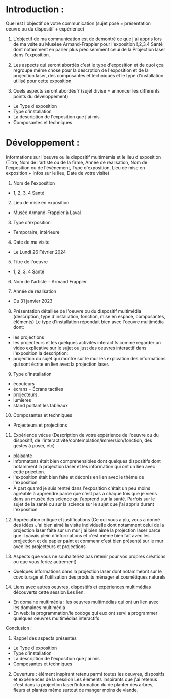 # Introduction :
 Quel est l'objectif de votre communication (sujet posé = présentation oeuvre ou du dispositif + expérience)

1. L'objectif de ma communication est de demontré ce que j'ai appris lors de ma vsite au Muséee Armand-Frappier pour l'exposition !,2,3,4 Santé dont notamment en parler plus précisemment celui de la Projection laser dans l'exposition.


2. Les aspects qui seront abordés c'est le type d'exposition et de quoi çca regroupe même chose pour la descrption de l'exposition et de la projection laser, des composantes et techniques et le type d'installation utilisé pour cette exposition

3. Quels aspects seront abordés ? (sujet divisé = annoncer les différents points du développement)
- Le Type d'exposition
- Type d'installation
- La description de l'exposition que j'ai mis
- Composantes et techniques
  
# Développement :
 Informations sur l'oeuvre ou le dispositif multimémia et le lieu d'exposition (Titre, Nom de l'artiste ou de la firme, Année de réalisation, Nom de l'exposition ou de l'événement, Type d'exposition, Lieu de mise en exposition + Infos sur le lieu, Date de votre visite)

1. Nom de l'exposition
- 1, 2, 3, 4 Santé

2. Lieu de mise en exposition
- Musée Armand-Frappier à Laval

3. Type d'exposition
- Temporaire, intérieure  

4. Date de ma visite
- Le Lundi 26 Février 2024

5. Titre de l'oeuvre
- 1, 2, 3, 4 Santé

6. Nom de l'artiste
⁃ Armand Frappier

7. Année de réalisation
- Du 31 janvier 2023

8. Présentation détaillée de l'oeuvre ou du dispositif multimédia (description, type d'installation, fonction, mise en espace, composantes, éléments)
Le type d'installation répondait bien avec l'oeuvre multimédia dont:
- les projections
- les projecteurs et les quelques activités interactifs comme regarder un video explicative sur le sujet ou just des oeuvres interactif dans l'exposition
  la description:
- projection du sujet qui montre sur le mur les explivation des informations qui sont écrite en lien avec la projection laser.
  
9. Type d'installation
- écouteurs
- écrans ⁃ Écrans tactiles
- projecteurs,
- lumières
- stand portant les tableaux

10. Composantes et techniques
- Projecteurs et projections

11. Expérience vécue (Description de votre expérience de l'oeuvre ou du dispositif, de l'interactivité/contemplation/immersion/fonction, des gestes à poser, etc)
 - plaisante
 - informatons était bien comprehensibles dont quelques dispositifs dont notamment la projection laser et les information qui ont un lien avec cette prjection.
 - l'exposition était bien faite et décorés en lien avec le thème de l'exposition
 - À part quamd je suis rentré dans l'exposition c'était un peu moins agréable à apprendre parce que c'est pas a chaque fois que je viens dans un musée des science qu j'apprend sur la santé. Parfois sur le sujet de la santé ou sur la science sur le sujet que j'ai appris durant l'exposition
   
12. Appréciation critique et justifications (Ce qui vous a plu, vous a donné des idées 
J'ai bien aimé la visite individuelle dont notamment celui de la projection laser faite sur un mur j'ai bien aimé la projection laser parce que il yavais plein d'informations et c'est même bien fait avec les projjection et du papier paint et commenr c'est bien présenté sur le mur avec les projecteurs et projections

13. Aspects que vous ne souhaiteriez pas retenir pour vos propres créations ou que vous feriez autrement)
- Quelques informations dans la projection laser dont notammebnt sur le covoiturage et l'utilisation des produits ménager et cosmétiques naturels

14. Liens avec autres oeuvres, dispositifs et expériences multimédias découverts cette session
Les lien:
- En domaine multimédia : les oeuvres multimédias qui ont un lien avec les domaines multimédia
- En web: la programmation/le codoge qui eux ont servi a programmer quelques oeuvres multimédias interactifs

Conclusion :
 1. Rappel des aspects présentés
- Le Type d'exposition
- Type d'installation
- La description de l'exposition que j'ai mis
- Composantes et techniques
 
 2. Ouverture : élément inspirant retenu parmi toutes les oeuvres, dispositfs et expériences de la session
 Les éléments inspirants que j'ai retenus c'est dans la projection laserl'information du de planter des arbres, fleurs et plantes même surtout de manger moins de viande.
